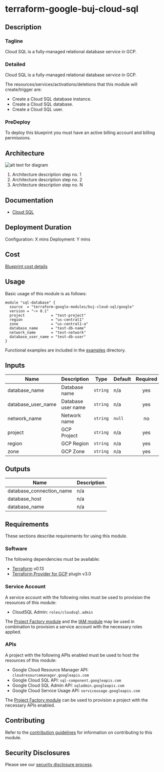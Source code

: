 # terraform-google-buj-cloud-sql

## Description
### Tagline
Cloud SQL is a fully-managed relational database service in GCP.

### Detailed
Cloud SQL is a fully-managed relational database service in GCP.

The resources/services/activations/deletions that this module will create/trigger are:

- Create a Cloud SQL database instance.
- Create a Cloud SQL database.
- Create a Cloud SQL user.

### PreDeploy
To deploy this blueprint you must have an active billing account and billing permissions.

## Architecture
![alt text for diagram](https://www.link-to-architecture-diagram.com)
1. Architecture description step no. 1
2. Architecture description step no. 2
3. Architecture description step no. N

## Documentation
- [Cloud SQL](https://cloud.google.com/sql/docs/introduction)

## Deployment Duration
Configuration: X mins
Deployment: Y mins

## Cost
[Blueprint cost details](https://cloud.google.com/products/calculator?id=02fb0c45-cc29-4567-8cc6-f72ac9024add)

## Usage

Basic usage of this module is as follows:

```hcl
module "sql-database" {
  source  = "terraform-google-modules/buj-cloud-sql/google"
  version = "~> 0.1"
  project            = "test-project"
  region             = "us-central1"
  zone               = "us-central1-a"
  database_name      = "test-db-name"
  network_name       = "test-network"
  database_user_name = "test-db-user"
}

```

Functional examples are included in the
[examples](./examples/) directory.

<!-- BEGINNING OF PRE-COMMIT-TERRAFORM DOCS HOOK -->
## Inputs

| Name | Description | Type | Default | Required |
|------|-------------|------|---------|:--------:|
| database\_name | Database name | `string` | n/a | yes |
| database\_user\_name | Database user name | `string` | n/a | yes |
| network\_name | Network name | `string` | `null` | no |
| project | GCP Project | `string` | n/a | yes |
| region | GCP Region | `string` | n/a | yes |
| zone | GCP Zone | `string` | n/a | yes |

## Outputs

| Name | Description |
|------|-------------|
| database\_connection\_name | n/a |
| database\_host | n/a |
| database\_name | n/a |

<!-- END OF PRE-COMMIT-TERRAFORM DOCS HOOK -->

## Requirements

These sections describe requirements for using this module.

### Software

The following dependencies must be available:

- [Terraform][terraform] v0.13
- [Terraform Provider for GCP][terraform-provider-gcp] plugin v3.0

### Service Account

A service account with the following roles must be used to provision
the resources of this module:

- CloudSQL Admin: `roles/cloudsql.admin`

The [Project Factory module][project-factory-module] and the
[IAM module][iam-module] may be used in combination to provision a
service account with the necessary roles applied.

### APIs

A project with the following APIs enabled must be used to host the
resources of this module:

- Google Cloud Resource Manager API: `cloudresourcemanager.googleapis.com`
- Google Cloud SQL API: `sql-component.googleapis.com`
- Google Cloud SQL Admin API: `sqladmin.googleapis.com`
- Google Cloud Service Usage API: `serviceusage.googleapis.com`

The [Project Factory module][project-factory-module] can be used to
provision a project with the necessary APIs enabled.

## Contributing

Refer to the [contribution guidelines](./CONTRIBUTING.md) for
information on contributing to this module.

[iam-module]: https://registry.terraform.io/modules/terraform-google-modules/iam/google
[project-factory-module]: https://registry.terraform.io/modules/terraform-google-modules/project-factory/google
[terraform-provider-gcp]: https://www.terraform.io/docs/providers/google/index.html
[terraform]: https://www.terraform.io/downloads.html

## Security Disclosures

Please see our [security disclosure process](./SECURITY.md).
